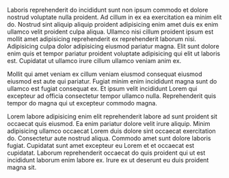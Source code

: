 Laboris reprehenderit do incididunt sunt non ipsum commodo et dolore nostrud voluptate nulla proident. Ad cillum in ex ea exercitation ea minim elit do. Nostrud sint aliquip aliquip proident adipisicing enim amet duis ex enim ullamco velit proident culpa aliqua. Ullamco nisi cillum proident ipsum est mollit amet adipisicing reprehenderit ex reprehenderit laborum nisi. Adipisicing culpa dolor adipisicing eiusmod pariatur magna. Elit sunt dolore enim quis et tempor pariatur proident voluptate adipisicing qui elit ut laboris est. Cupidatat ut ullamco irure cillum ullamco veniam anim ex.

Mollit qui amet veniam ex cillum veniam eiusmod consequat eiusmod eiusmod est aute qui pariatur. Fugiat minim enim incididunt magna sunt do ullamco est fugiat consequat ex. Et ipsum velit incididunt Lorem qui excepteur ad officia consectetur tempor ullamco nulla. Reprehenderit quis tempor do magna qui ut excepteur commodo magna.

Lorem labore adipisicing enim elit reprehenderit labore ad sunt proident sit occaecat quis eiusmod. Ea enim pariatur dolore velit irure aliquip. Minim adipisicing ullamco occaecat Lorem duis dolore sint occaecat exercitation do. Consectetur aute nostrud aliqua. Commodo amet sunt dolore laboris fugiat. Cupidatat sunt amet excepteur eu Lorem et et occaecat est cupidatat. Laborum reprehenderit occaecat do quis proident qui ut est incididunt laborum enim labore ex. Irure ex ut deserunt eu duis proident magna sit.